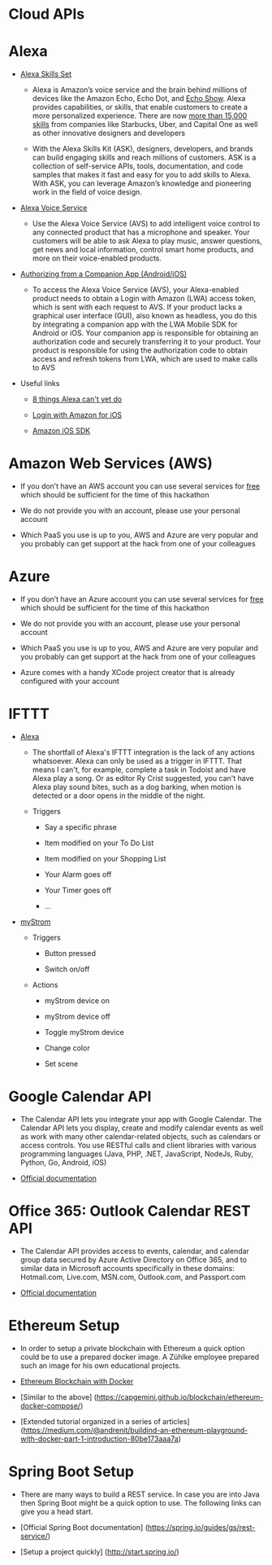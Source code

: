 # Cloud APIs

# Alexa

* [Alexa Skills Set](https://developer.amazon.com/alexa-skills-kit)

    * Alexa is Amazon’s voice service and the brain behind millions of devices like the Amazon Echo, Echo Dot, and [Echo Show](https://developer.amazon.com/echo-show). Alexa provides capabilities, or skills, that enable customers to create a more personalized experience. There are now [more than 15,000 skills](https://www.amazon.com/alexa-skills/b/ref=skillsrw_surl?ie=UTF8&node=13727921011) from companies like Starbucks, Uber, and Capital One as well as other innovative designers and developers

    * With the Alexa Skills Kit (ASK), designers, developers, and brands can build engaging skills and reach millions of customers. ASK is a collection of self-service APIs, tools, documentation, and code samples that makes it fast and easy for you to add skills to Alexa. With ASK, you can leverage Amazon’s knowledge and pioneering work in the field of voice design.

* [Alexa Voice Service](https://developer.amazon.com/alexa-voice-service)

    * Use the Alexa Voice Service (AVS) to add intelligent voice control to any connected product that has a microphone and speaker. Your customers will be able to ask Alexa to play music, answer questions, get news and local information, control smart home products, and more on their voice-enabled products.

* [Authorizing from a Companion App (Android/iOS)](https://developer.amazon.com/public/solutions/alexa/alexa-voice-service/docs/authorizing-your-alexa-enabled-product-from-an-android-or-ios-mobile-app)

    * To access the Alexa Voice Service (AVS), your Alexa-enabled product needs to obtain a Login with Amazon (LWA) access token, which is sent with each request to AVS. If your product lacks a graphical user interface (GUI), also known as headless, you do this by integrating a companion app with the LWA Mobile SDK for Android or iOS. Your companion app is responsible for obtaining an authorization code and securely transferring it to your product. Your product is responsible for using the authorization code to obtain access and refresh tokens from LWA, which are used to make calls to AVS

* Useful links

    * [8 things Alexa can't yet do](https://www.cnet.com/how-to/things-alexa-cant-do-yet/)

    * [Login with Amazon for iOS](https://developer.amazon.com/public/apis/engage/login-with-amazon/content/ios_docs)

    * [Amazon iOS SDK](https://developer.amazon.com/ios)

# Amazon Web Services (AWS)

* If you don’t have an AWS account you can use several services for [free](https://aws.amazon.com/de/free/) which should be sufficient for the time of this hackathon

* We do not provide you with an account, please use your personal account

* Which PaaS you use is up to you, AWS and Azure are very popular and you probably can get support at the hack from one of your colleagues

# Azure

* If you don’t have an Azure account you can use several services for [free](https://azure.microsoft.com/en-us/free/) which should be sufficient for the time of this hackathon

* We do not provide you with an account, please use your personal account

* Which PaaS you use is up to you, AWS and Azure are very popular and you probably can get support at the hack from one of your colleagues

* Azure comes with a handy XCode project creator that is already configured with your account

# IFTTT

* [Alexa](https://ifttt.com/amazon_alexa)

    * The shortfall of Alexa's IFTTT integration is the lack of any actions whatsoever. Alexa can only be used as a trigger in IFTTT. That means I can't, for example, complete a task in Todoist and have Alexa play a song. Or as editor Ry Crist suggested, you can't have Alexa play sound bites, such as a dog barking, when motion is detected or a door opens in the middle of the night.
	
	* Triggers
		
		* Say a specific phrase
		
		* Item modified on your To Do List
		
		* Item modified on your Shopping List
		
		* Your Alarm goes off
		
		* Your Timer goes off
		
		* ...
		
		

* [myStrom](https://ifttt.com/mystrom)

	* Triggers
	
		* Button pressed
		
		* Switch on/off
		
	* Actions
	
		* myStrom device on
		
		* myStrom device off
		
		* Toggle myStrom device
		
		* Change color
		
		* Set scene

# Google Calendar API

* The Calendar API lets you integrate your app with Google Calendar. The Calendar API lets you display, create and modify calendar events as well as work with many other calendar-related objects, such as calendars or access controls. You use RESTful calls and client libraries with various programming languages (Java, PHP, .NET, JavaScript, NodeJs, Ruby, Python, Go, Android, iOS)

* [Official documentation](https://developers.google.com/google-apps/calendar/)

# Office 365: Outlook Calendar REST API

* The Calendar API provides access to events, calendar, and calendar group data secured by Azure Active Directory on Office 365, and to similar data in Microsoft accounts specifically in these domains: Hotmail.com, Live.com, MSN.com, Outlook.com, and Passport.com

* [Official documentation](https://msdn.microsoft.com/de-de/office/office365/api/calendar-rest-operations)

# Ethereum Setup

* In order to setup a private blockchain with Ethereum a quick option could be to use a prepared docker image. A Zühlke employee prepared such an image for his own educational projects.
 
 * [Ethereum Blockchain with Docker](https://github.com/kabl/docker-ethereum/tree/master/node1)
 * [Similar to the above] (https://capgemini.github.io/blockchain/ethereum-docker-compose/)
 * [Extended tutorial organized in a series of articles] (https://medium.com/@andrenit/buildind-an-ethereum-playground-with-docker-part-1-introduction-80be173aaa7a)
 
 # Spring Boot Setup
 
 * There are many ways to build a REST service. In case you are into Java then Spring Boot might be a quick option to use. The following links can give you a head start.
 
 * [Official Spring Boot documentation] (https://spring.io/guides/gs/rest-service/)
 * [Setup a project quickly] (http://start.spring.io/)
 
 
 
 

